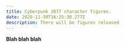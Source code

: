 ```yaml
---
title: Cyberpunk 2077 character figures.
date: 2020-11-30T16:25:30.277Z
description: There will be figures released
---
```



**Blah blah blah**